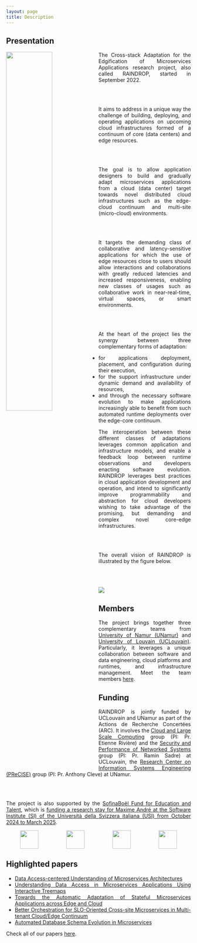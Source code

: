 ```yaml
---
layout: page
title: Description
---
```


<!-- Presentation -->

<h2>Presentation</h2>

<div style="text-align: justify;">

<img src="{{ site.baseurl }}/images/raindrop-logo.png" height="50%" width="50%" style="float: left;"/>

The Cross-stack Adaptation for the Edgification of Microservices Applications research project, also called RAINDROP, started in September 2022.

<br/><br />

It aims to address in a unique way the challenge of building, deploying, and operating applications on upcoming cloud infrastructures formed of a continuum of core (data centers) and edge resources.

<br/><br />

The goal is to allow application designers to build and gradually adapt microservices applications from a cloud (data center) target towards novel distributed cloud infrastructures such as the edge-cloud continuum and multi-site (micro-cloud) environments.

<br/><br />

It targets the demanding class of collaborative and latency-sensitive applications for which the use of edge resources close to users should allow interactions and collaborations with greatly reduced latencies and increased responsiveness, enabling new classes of usages such as collaborative work in near-real-time, virtual spaces, or smart environments.

<br /><br />

At the heart of the project lies the synergy between three complementary forms of adaptation:

<ul>
  <li>for applications deployment, placement, and configuration during their execution,</li>
  <li>for the support infrastructure under dynamic demand and availability of resources,</li>
  <li>and through the necessary software evolution to make applications increasingly able to benefit from such automated runtime deployments over the edge-core continuum.</li>
</ul>

The interoperation between these different classes of adaptations leverages common application and infrastructure models, and enable a feedback loop between runtime observations and developers enacting software evolution. RAINDROP leverages best practices in cloud application development and operation, and intend to significantly improve programmability and abstraction for cloud developers wishing to take advantage of the promising, but demanding and complex novel core-edge infrastructures.

<br/><br />

The overall vision of RAINDROP is illustrated by the figure below.

<br/><br />

<img src="{{ site.baseurl }}/images/raindrop_principle.png" />

</div>

<h2>Members</h2>

<div style="text-align: justify;">

The project brings together three complementary teams from <a href="https://www.unamur.be" target="_blank">University of Namur (UNamur)</a> and <a href="https://uclouvain.be/" target="_blank">University of Louvain (UCLouvain)</a>. Particularly, it leverages a unique collaboration between software and data engineering, cloud platforms and runtimes, and infrastructure management. Meet the team members <a href="/Team">here</a>.
</div>

<h2>Funding</h2>

<div style="text-align: justify;">

RAINDROP is jointly funded by UCLouvain and UNamur as part of the Actions de Recherche Concertées (ARC). It involves the <a href="https://cloudlargescale-uclouvain.github.io/" target="_blank">Cloud and Large Scale Computing</a> group (PI: Pr. Etienne Rivière) and the <a href="https://secperf-uclouvain.bitbucket.io/" target="_blank">Security and Performance of Networked Systems</a> group (PI: Pr. Ramin Sadre) at UCLouvain, the <a href="https://www.unamur.be/en/precise/" target="_blank">Research Center on Information Systems Engineering (PReCISE)</a> group (PI: Pr. Anthony Cleve) at UNamur.

<br /><br />

The project is also supported by the <a href="https://www.sofinaboel.be/accueil/" target="_blank">SofinaBoël Fund for Education and Talent</a>, which is <a href="https://newsroom.unamur.be/fr/actualites/un-chercheur-en-informatique-de-lunamur-selectionne-pour-la-prestigieuse-bourse" target="_blank">funding a research stay for Maxime André at the Software Institute (SI) of the Università della Svizzera italiana (USI) from October 2024 to March 2025</a>.

</div>

<div style="display: flex; justify-content: space-around;">
    <a href="https://uclouvain.be/fr/index.html" target="_blank"><img src="{{ site.baseurl }}/images/logo_UCLouvain_small.jpg" style="height: 50px;"/></a>
    <a href="https://www.unamur.be/" target="_blank"><img src="{{ site.baseurl }}/images/logo_UNamur_small.png" style="height: 50px;"/></a>
  <a href="https://www.federation-wallonie-bruxelles.be/" target="_blank"><img src="{{ site.baseurl }}/images/logo_fwb.jpg" style="height: 50px;"/></a>
  <a href="https://www.sofinaboel.be/accueil/" target="_blank"><img src="{{ site.baseurl }}/images/sofinaboel.png" style="height: 50px;"/></a>
</div>

<h2>Highlighted papers</h2>

<div style="text-align: justify;">
  <ul>
    <li>
      <a href="https://researchportal.unamur.be/fr/publications/data-access-centered-understanding-of-microservices-architectures" target="_blank">Data Access-centered Understanding of Microservices Architectures</a>
    </li>
    <li>
      <a href="https://researchportal.unamur.be/fr/publications/understanding-data-access-in-microservices-applications-using-int" target="_blank">Understanding Data Access in Microservices Applications Using Interactive Treemaps</a>
    </li>
    <li>
      <a href="https://dl.acm.org/doi/abs/10.1145/3626564.3629095" target="_blank">Towards the Automatic Adaptation of Stateful Microservices Applications across Edge and Cloud</a>
    </li>
    <li>
      <a href="https://dl.acm.org/doi/abs/10.1145/3626564.3629091" target="_blank">Better Orchestration for SLO-Oriented Cross-site Microservices in Multi-tenant Cloud/Edge Continuum</a>
    </li>
    <li>
      <a href="https://ceur-ws.org/Vol-3452/paper10.pdf" target="_blank">Automated Database Schema Evolution in Microservices</a>
    </li>
  </ul>
</div>

Check all of our papers <a href="/Papers">here</a>.